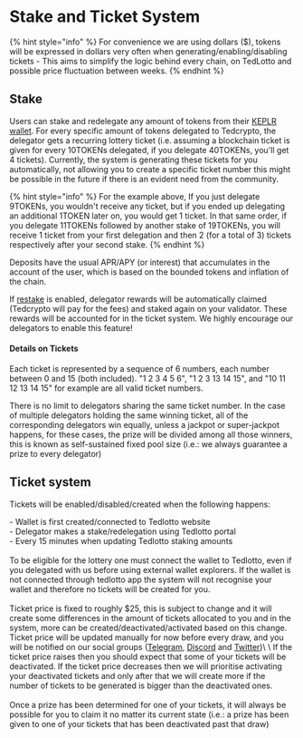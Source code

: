 # Stake and Ticket System

{% hint style="info" %}
For convenience we are using dollars ($), tokens will be expressed in dollars very often when generating/enabling/disabling tickets - This aims to simplify the logic behind every chain, on TedLotto and possible price fluctuation between weeks.&#x20;
{% endhint %}

## Stake

Users can stake and redelegate any amount of tokens from their [KEPLR wallet](https://www.keplr.app/).  For every specific amount of tokens delegated to Tedcrypto, the delegator gets a recurring lottery ticket (i.e. assuming a blockchain ticket is given for every 10TOKENs delegated, if you delegate 40TOKENs, you'll get 4 tickets). Currently, the system is generating these tickets for you automatically, not allowing you to create a specific ticket number this might be possible in the future if there is an evident need from the community.

{% hint style="info" %}
For the example above, If you just delegate 9TOKENs, you wouldn't receive any ticket, but if you ended up delegating an additional 1TOKEN later on, you would get 1 ticket. In that same order, if you delegate 11TOKENs followed by another stake of 19TOKENs, you will receive 1 ticket from your first delegation and then 2 (for a total of 3) tickets respectively after your second stake.
{% endhint %}

Deposits have the usual APR/APY (or interest) that accumulates in the account of the user, which is based on the bounded tokens and inflation of the chain.

If [restake](https://www.restake.app) is enabled, delegator rewards will be automatically claimed (Tedcrypto will pay for the fees) and staked again on your validator. These rewards will be accounted for in the ticket system. We highly encourage our delegators to enable this feature!

#### Details on Tickets

Each ticket is represented by a sequence of 6 numbers, each number between 0 and 15 (both included). "1 2 3 4 5 6", "1 2 3 13 14 15", and "10 11 12 13 14 15" for example are all valid ticket numbers.

There is no limit to delegators sharing the same ticket number. In the case of multiple delegators holding the same winning ticket, all of the corresponding delegators win equally, unless a jackpot or super-jackpot happens, for these cases, the prize will be divided among all those winners, this is known as self-sustained fixed pool size (i.e.: we always guarantee a prize to every delegator)

## Ticket system

Tickets will be enabled/disabled/created when the following happens:

&#x20;\- Wallet is first created/connected to Tedlotto website\
&#x20;\- Delegator makes a stake/redelegation using Tedlotto portal\
&#x20;\- Every 15 minutes when updating Tedlotto staking amounts\
\
To be eligible for the lottery one must connect the wallet to Tedlotto, even if you delegated with us before using external wallet explorers. If the wallet is not connected through tedlotto app the system will not recognise your wallet and therefore no tickets will be created for you. \
\
Ticket price is fixed to roughly $25, this is subject to change and it will create some differences in the amount of tickets allocated to you and in the system, more can be created/deactivated/activated based on this change. Ticket price will be updated manually for now before every draw, and you will be notified on our social groups ([Telegram](https://t.me/TedcryptoOfficial), [Discord](https://discord.gg/snPBETGTBj) and [Twitter](https://twitter.com/tedcrypto\_))\
\
If the ticket price raises then you should expect that some of your tickets will be deactivated. If the ticket price decreases then we will prioritise activating your deactivated tickets and only after that we will create more if the number of tickets to be generated is bigger than the deactivated ones.\
\
Once a prize has been determined for one of your tickets, it will always be possible for you to claim it no matter its current state (i.e.: a prize has been given to one of your tickets that has been deactivated past that draw)
